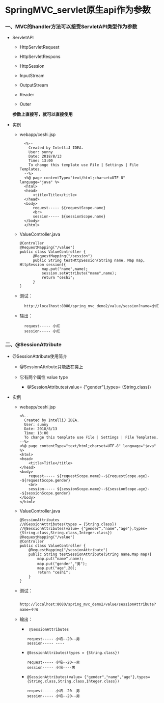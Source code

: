 # SpringMVC_servlet原生api作为参数

### 一、MVC的handler方法可以接受ServletAPI类型作为参数

* ServletAPI

    * HttpServletRequest

    * HttpServletRespons

    * HttpSession

    * InputStream

    * OutputStream

    * Reader

    * Outer

     **参数上直接写，就可以直接使用**

* 实例

    * webapp/ceshi.jsp

            <%--
              Created by IntelliJ IDEA.
              User: sunny
              Date: 2018/8/13
              Time: 13:00
              To change this template use File | Settings | File Templates.
            --%>
            <%@ page contentType="text/html;charset=UTF-8" language="java" %>
            <html>
            <head>
                <title>Title</title>
            </head>
            <body>
                request----- ${requestScope.name}
                <br>
                session----- ${sessionScope.name}
            </body>
            </html>

    * ValueController.java

          @Controller
          @RequestMapping("/value")
          public class ValueController {
                @RequestMapping("/session")
                public String testHttpSession(String name, Map map, HttpSession session){
                    map.put("name",name);
                    session.setAttribute("name",name);
                    return "ceshi";
                }
          }

    * 测试：

            http://localhost:8080/spring_mvc_demo2/value/session?name=小红

    * 输出：

            request----- 小红
            session----- 小红

### 二、@SessionAttribute

* @SessionAttribute使用简介

    * @SessionAttribute只能放在类上

    * 它有两个属性 value type

        * @SessionAttributes(value= {"gender"},types= {String.class})

* 实例

    * webapp/ceshi.jsp

          <%--
            Created by IntelliJ IDEA.
            User: sunny
            Date: 2018/8/13
            Time: 13:00
            To change this template use File | Settings | File Templates.
          --%>
          <%@ page contentType="text/html;charset=UTF-8" language="java" %>
          <html>
          <head>
              <title>Title</title>
          </head>
          <body>
              request----- ${requestScope.name}--${requestScope.age}--${requestScope.gender}
              <br>
              session----- ${sessionScope.name}--${sessionScope.age}--${sessionScope.gender}
          </body>
          </html>


    * ValueController.java

          @SessionAttributes
          //@SessionAttributes(types = {String.class})
          //@SessionAttributes(value= {"gender","name","age"},types= {String.class,String.class,Integer.class})
          @RequestMapping("/value")
          @Controller
          public class ValueController {
              @RequestMapping("/sessionAttribute")
              public String testSessionAttribute(String name,Map map){
                  map.put("name",name);
                  map.put("gender","男");
                  map.put("age",20);
                  return "ceshi";
              }
          }

    * 测试：

            http://localhost:8080/spring_mvc_demo2/value/sessionAttribute?name=小培

    * 输出：
    
      * ` @SessionAttributes`
      
            request----- 小培--20--男 
            session----- ----      
      
      * `@SessionAttributes(types = {String.class})`
      
            request----- 小培--20--男 
            session----- 小培----男
      
      
      * `@SessionAttributes(value= {"gender","name","age"},types= {String.class,String.class,Integer.class})`
      
            request----- 小培--20--男 
            session----- 小培--20--男
      
      




